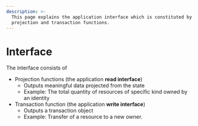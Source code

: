 ```yaml
---
description: >-
  This page explains the application interface which is constituted by
  projection and transaction functions.
---
```


# Interface

The interface consists of

* Projection functions (the application **read interface**)
  * Outputs meaningful data projected from the state
  * Example: The total quantity of resources of specific kind owned by an identity
* Transaction function (the application **write interface**)
  * Outputs a transaction object
  * Example: Transfer of a resource to a new owner.
